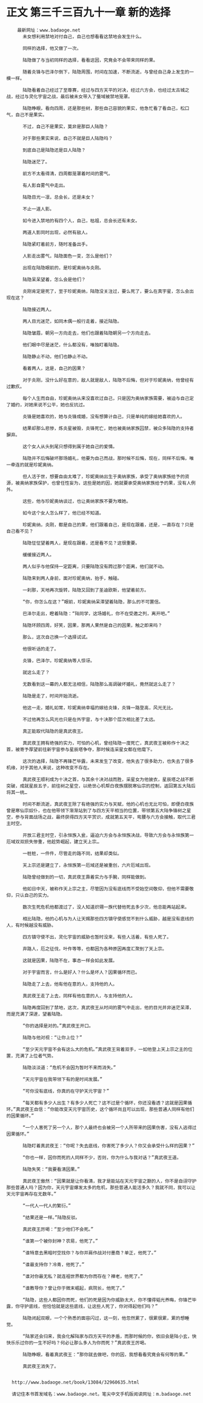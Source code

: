 # 正文 第三千三百九十一章 新的选择
        最新网址：www.badaoge.net
          未女想利用禁地对付自己，自己也想看看这禁地会发生什么。
      
          同样的选择，他又做了一次。
      
          陆隐做了与当初同样的选择，看看这因，究竟会不会带来同样的果。
      
          随着炎锋与巴泽尔倒下，陆隐周围，时间在加速，不断流逝，与曾经自己身上发生的一模一样。
      
          陆隐看着自己经过了至尊赛，经过与四方天平的对决，经过六方会，也经过太古城之战，经过与灵化宇宙之战，最后被未女带入了蜃域被禁地笼罩。
      
          陆隐睁眼，看向四周，还是那些树，那些自己容貌的果实，他急忙看了看自己，松口气，自己不是果实。
      
          不过，自己不是果实，莫非是那巨人陆隐？
      
          对于那些果实来说，自己不就是巨人陆隐吗？
      
          到底自己是陆隐还是巨人陆隐？
      
          陆隐迷茫了。
      
          前方不太看得清，四周都笼罩着时间的雾气。
      
          有人影自雾气中走出。
      
          陆隐目光一凛，总会长，还是未女？
      
          不止一道人影。
      
          如今进入禁地的有四个人，自己，枯祖，总会长还有未女。
      
          两道人影同时出现，必然有敌人。
      
          陆隐紧盯着前方，随时准备出手。
      
          人影走出雾气，陆隐面色一变，怎么是他们？
      
          出现在陆隐眼前的，是珍妮奥纳与炎刚。
      
          陆隐呆呆望着，怎么会是他们？
      
          炎刚肯定是死了，至于珍妮奥纳，陆隐没关注过，要么死了，要么在真宇星，怎么会出现在这？
      
          陆隐接近两人。
      
          两人目光迷茫，如同木偶一般行走着，接近陆隐。
      
          陆隐皱眉，朝另一方向走去，他们也跟着陆隐朝另一个方向走去。
      
          他们眼中尽是迷茫，什么都没有，唯独盯着陆隐。
      
          陆隐静止不动，他们也静止不动。
      
          看着两人，这是，自己的因果？
      
          对于炎刚，没什么好在意的，敌人就是敌人，陆隐不后悔，但对于珍妮奥纳，他曾经有过歉疚。
      
          每个人生而自由，珍妮奥纳从来没喜欢过自己，只是因为奥纳家族需要，被迫与自己定了婚约，对她来说不公平，她也反抗过。
      
          炎锋是她喜欢的，她与炎锋成婚，没有想算计自己，只是单纯的嫁给她喜欢的人。
      
          结果却那么悲惨，炼炎星被毁，炎锋死亡，她也被奥纳家族囚禁，被众多陆隐的支持者摒弃。
      
          这个女人从头到尾只想得到属于她自己的爱情。
      
          陆隐并不后悔破坏那场婚礼，他要为自己而战，那时候不后悔，现在，同样不后悔，唯一牵连的就是珍妮奥纳。
      
          但人活于世，想要自由太难了，珍妮奥纳出生于奥纳家族，承受了奥纳家族给予的资源，被奥纳家族保护，也曾任性妄为，这些是她的因，她就要承受奥纳家族给予的果，没有人例外。
      
          这些，他与珍妮奥纳谈过，也让奥纳家族不要为难她。
      
          如今这个女人怎么样了，他已经不知道。
      
          珍妮奥纳，炎刚，都是自己的果，他们跟着自己，是现在跟着，还是，一直存在？只是自己看不见？
      
          陆隐怔怔望着两人，是现在跟着，还是看不见？这很重要。
      
          缓缓接近两人。
      
          两人似乎与他保持一定距离，只要陆隐没有跨过那个距离，他们就不动。
      
          陆隐来到两人身前，面对珍妮奥纳，抬手，触碰。
      
          一刹那，天地再次旋转，陆隐又回到了圣迪欧斯，他望着前方。
      
          “你，你怎么在这？”眼前，珍妮奥纳呆滞望着陆隐，那么的不可置信。
      
          巴泽尔走出，瞪着陆隐：“陆同学，这场婚礼，你不在受邀之列，离开吧。”
      
          陆隐环顾四周，好笑，因果，那两人果然是自己的因果，触之即来吗？
      
          那么，这次自己换一个选择试试。
      
          他很听话的走了。
      
          炎锋，巴泽尔，珍妮奥纳等人惊讶。
      
          就这么走了？
      
          无数看到这一幕的人都无法相信，陆隐那么高调破坏婚礼，竟然就这么走了？
      
          陆隐是走了，时间开始流逝。
      
          他这一走，婚礼如常，珍妮奥纳幸福的嫁给炎锋，炎锋一路登高，风光无比。
      
          不过他再怎么风光也只是在外宇宙，与十决那个层次相比差了太远。
      
          真正能取代陆隐的是真武夜王。
      
          真武夜王拥有绝强的实力，可怕的心机，曾经陆隐一度死亡，真武夜王被称作十决之首，被寄予厚望前往新宇宙参与星辰塔争夺，那时候连采星女都在他麾下。
      
          这次的选择，陆隐不再锋芒毕露，未来发生了改变，他失去了很多助力，也失去了很多机缘，对于其他人来说，这种改变不存在。
      
          真武夜王顺利成为十决之首，与其余十决对战而胜，采星女为他披衣，星辰塔之战不断突破，成就星辰五子，前往树之星空，以绝世心机帮白夜族摆脱寒仙宗的控制，返回第五大陆后将其一统…
      
          时间不断流逝，真武夜王除了有绝强的实力与天赋，他的心机也无比可怕，即便白夜族曾是寒仙宗奴仆，也在他带领下渐渐站到了与四方天平相当的位置，带领第五大陆争锋树之星空，参与背面战场之战，最终获得四方天平赏识，成就第五天平，弯腰与六方会接触，取代三君主时空。
      
          开放三君主时空，引永恒族入瓮，逼迫六方会与永恒族决战，导致六方会与永恒族第一厄域双双损失惨重，他趁势崛起，建立天上宗…
      
          一桩桩，一件件，尽管走的路不同，结果却类似。
      
          天上宗还是建立了，永恒族第一厄域还是被重创，六片厄域出现。
      
          陆隐曾经做到的一切，真武夜王靠着实力与手腕，同样能做到。
      
          他如日中天，被称作天上宗之主，尽管因为没有底线而不受始空间敬仰，但他不需要敬仰，只认自己的实力。
      
          数次生死危机他都渡过了，没人知道炽翎一族代替他死去多少次，他总能再站起来。
      
          相比陆隐，他的心机与为人让天赐那些四方镇守使感觉不到什么威胁，越是没有底线的人，有时候越没有威胁。
      
          四方镇守使不出，灵化宇宙的威胁也暂时没来，有些人活着，有些人死了。
      
          弃路人，厄之征伐，叶仵等等，也都因为各种原因再度汇聚到了天上宗。
      
          这就是因果，陆隐不在，事态一样会如此发展。
      
          对于宇宙而言，什么是好人？什么是坏人？因果循环而已。
      
          陆隐走了上去，他有他在意的人，支持他的人。
      
          真武夜王走了上去，同样有他在意的人，与支持他的人。
      
          陆隐再度回到了禁地，这次，真武夜王从时间的雾气中走出，他的目光并非迷茫呆滞，而是充满了深邃，望着陆隐。
      
          “你的选择是对的。”真武夜王开口。
      
          陆隐与他对视：“让你上位？”
      
          “至少天元宇宙不会有这么大的危机。”真武夜王背着双手，一如他登上天上宗之主的位置，充满了上位者气势。
      
          陆隐淡淡道：“危机不会因为暂时不来而消失。”
      
          “天元宇宙在我带领下有的是时间发展。”
      
          “可你没有底线，你真的在守护天元宇宙？”
      
          “每天都有多少人出生？有多少人死亡？这不过是个循环，你还没看透？这就是因果循环。”真武夜王自信：“你能改变天元宇宙历史，这个循环尚且可以出现，那些普通人同样有他们的因果循环。”
      
          “一个人害死了另一个人，那个人最终也会被另一个人所带来的因果伤害，没有人逃得过因果循环。”
      
          陆隐盯着真武夜王：“你呢？失去底线，你害死了多少人？你又会承受什么样的因果？”
      
          “你也一样，因你而死的人同样不少，否则，你为什么与我对话？”真武夜王道。
      
          陆隐失笑：“我要看清因果。”
      
          真武夜王傲然：“因果就是让你看清，我才是能站在天元宇宙之巅的人，你不是自诩守护那些普通人吗？因为你，天元宇宙爆发太多的危机，那些普通人能活多久？我就不同，我可以让天元宇宙再存在无数年。”
      
          “一代人一代人的繁衍。”
      
          “结果还是一样。”陆隐反驳。
      
          真武夜王厉喝：“至少他们不会死。”
      
          “谁第一个被你封神？农易，他死了。”
      
          “谁特意去黑暗时空找你？与你并肩作战对付墨商？单正，他死了。”
      
          “谁最支持你？冷青，他死了。”
      
          “谁对你最无私？就连祖世界都为你而存在？禅老，他死了。”
      
          “谁教导你？曾让你于微末崛起，疯院长，他死了。”
      
          “陆隐，这些人都因你而死，他们的死是因为你威胁太大，你不懂得韬光养晦，你锋芒毕露，你守护底线，但恰恰就是这些底线，让这些人死了，你对得起他们吗？”
      
          陆隐闭起双眼，一个个熟悉的面容闪过，这一刻，他忽然累了，很累很累，累的想睡觉。
      
          “陆家还会归来，我会化解陆家与四方天平的矛盾，而那时候的你，依旧会是陆小玄，快快乐乐过你的一生不好吗？何必让那么多人为你而死？”真武夜王厉喝。
      
          陆隐睁眼，看着真武夜王：“那你就去做吧，你的因，我想看看究竟会有何等的果。”
      
          真武夜王消失了。
      
      
      http://www.badaoge.net/book/13084/32960635.html
      
      请记住本书首发域名：www.badaoge.net。笔尖中文手机版阅读网址：m.badaoge.net